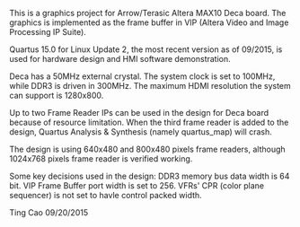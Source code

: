 This is a graphics project for Arrow/Terasic Altera MAX10 Deca board.
The graphics is implemented as the frame buffer in VIP (Altera Video and Image Processing IP Suite).

Quartus 15.0 for Linux Update 2, the most recent version as of 09/2015, is used for hardware design and HMI software demonstration.

Deca has a 50MHz external crystal. The system clock is set to 100MHz, while DDR3 is driven in 300MHz.
The maximum HDMI resolution the system can support is 1280x800.

Up to two Frame Reader IPs can be used in the design for Deca board because of resource limitation.
When the third frame reader is added to the design, Quartus Analysis & Synthesis (namely quartus_map) will crash.

The design is using 640x480 and 800x480 pixels frame readers, although 1024x768 pixels frame reader is verified working.

Some key decisions used in the design:
DDR3 memory bus data width is 64 bit.
VIP Frame Buffer port width is set to 256.
VFRs' CPR (color plane sequencer) is not set to havle control packed width.

Ting Cao
09/20/2015



